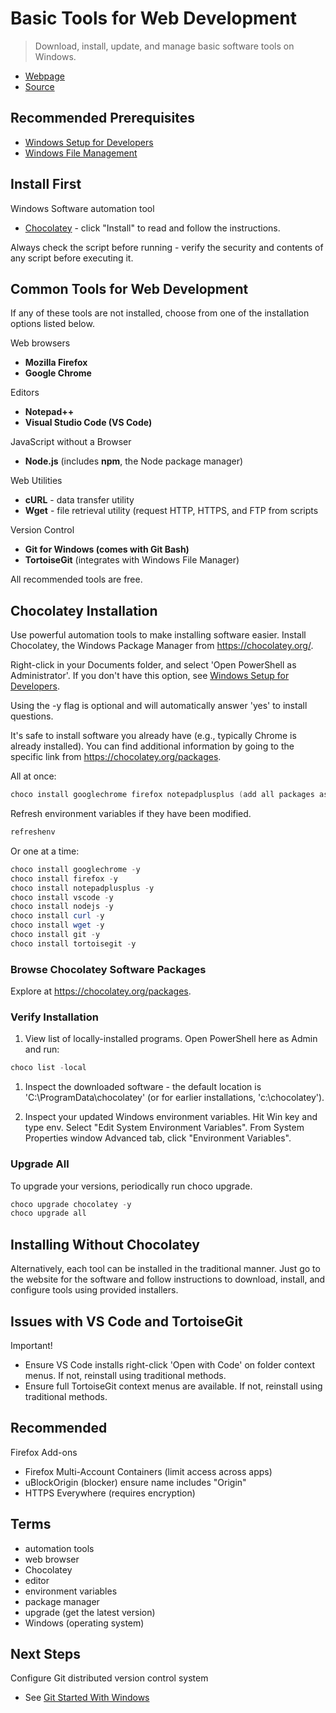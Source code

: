 # Basic Tools for Web Development

> Download, install, update, and manage basic software tools on Windows.

- [Webpage](https://denisecase.github.io/basic-tools-for-webdev/)
- [Source](https://github.com/denisecase/basic-tools-for-webdev)

## Recommended Prerequisites

- [Windows Setup for Developers](https://github.com/denisecase/windows-setup)
- [Windows File Management](https://github.com/denisecase/windows-file-management)

## Install First

Windows Software automation tool

- [Chocolatey](https://chocolatey.org/) - click "Install" to read and follow the instructions.

Always check the script before running - verify the security and contents of any script before executing it.


## Common Tools for Web Development

If any of these tools are not installed, choose from one of the installation options listed below.

Web browsers

- **Mozilla Firefox**
- **Google Chrome**

Editors

- **Notepad++**
- **Visual Studio Code (VS Code)**

JavaScript without a Browser

- **Node.js** (includes **npm**, the Node package manager)

Web Utilities

- **cURL** - data transfer utility
- **Wget** - file retrieval utility (request HTTP, HTTPS, and FTP from scripts

Version Control

- **Git for Windows (comes with Git Bash)**
- **TortoiseGit** (integrates with Windows File Manager)

All recommended tools are free.


## Chocolatey Installation

Use powerful automation tools to make installing software easier. Install Chocolatey, the Windows Package Manager from <https://chocolatey.org/>.

Right-click in your Documents folder, and select 'Open PowerShell as Administrator'. 
If you don't have this option, see [Windows Setup for Developers](https://github.com/denisecase/windows-setup).

Using the -y flag is optional and will automatically answer 'yes' to install questions.

It's safe to install software you already have (e.g., typically Chrome is already installed). You can find additional information by going to the specific link from <https://chocolatey.org/packages>.

All at once:

```PowerShell
choco install googlechrome firefox notepadplusplus (add all packages as desired) -y
```

Refresh environment variables if they have been modified.

```PowerShell
refreshenv
```

Or one at a time:

```PowerShell
choco install googlechrome -y
choco install firefox -y
choco install notepadplusplus -y
choco install vscode -y
choco install nodejs -y
choco install curl -y
choco install wget -y
choco install git -y
choco install tortoisegit -y
```


### Browse Chocolatey Software Packages

Explore at <https://chocolatey.org/packages>.


### Verify Installation

1. View list of locally-installed programs. Open PowerShell here as Admin and run:

```PowerShell
choco list -local
```

1. Inspect the downloaded software - the default location is 'C:\ProgramData\chocolatey' (or for earlier installations, 'c:\chocolatey').

1. Inspect your updated Windows environment variables. Hit Win key and type env. Select "Edit System Environment Variables". From System Properties window Advanced tab, click "Environment Variables".


### Upgrade All

To upgrade your versions, periodically run choco upgrade.

```Powershell
choco upgrade chocolatey -y
choco upgrade all
```


## Installing Without Chocolatey

Alternatively, each tool can be installed in the traditional manner. Just go to the website for the software and follow instructions to download, install, and configure tools using provided installers.


## Issues with VS Code and TortoiseGit

Important!

- Ensure VS Code installs right-click 'Open with Code' on folder context menus. If not, reinstall using traditional methods.
- Ensure full TortoiseGit context menus are available. If not, reinstall using traditional methods. 


## Recommended

Firefox Add-ons

- Firefox Multi-Account Containers (limit access across apps)
- uBlockOrigin (blocker) ensure name includes "Origin"
- HTTPS Everywhere (requires encryption)


## Terms

- automation tools
- web browser
- Chocolatey
- editor
- environment variables
- package manager
- upgrade (get the latest version)
- Windows (operating system)


## Next Steps

Configure Git distributed version control system

- See [Git Started With Windows](https://github.com/denisecase/git-started-windows)
